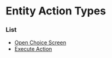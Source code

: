 # Entity Action Types


### List

 * [Open Choice Screen](entity_action_types/open_choice_screen.md)
 * [Execute Action](entity_action_types/execute_action.md)